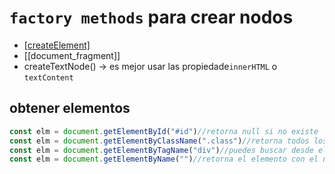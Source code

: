# `factory methods` para crear nodos
- [[createElement]]()
- [[document_fragment]]
- createTextNode() -> es mejor usar las propiedade`innerHTML` o `textContent`
## obtener elementos
```js
const elm = document.getElementById("#id")//retorna null si no existe
const elm = document.getElementByClassName(".class")//retorna todos los elementos con esa clase
const elm = document.getElementByTagName("div")//puedes buscar desde el elemento raiz o desde un elemento en especifico
const elm = document.getElementByName("")//retorna el elemento con el name dado, solo se puede usar el metodo sobre el document
```